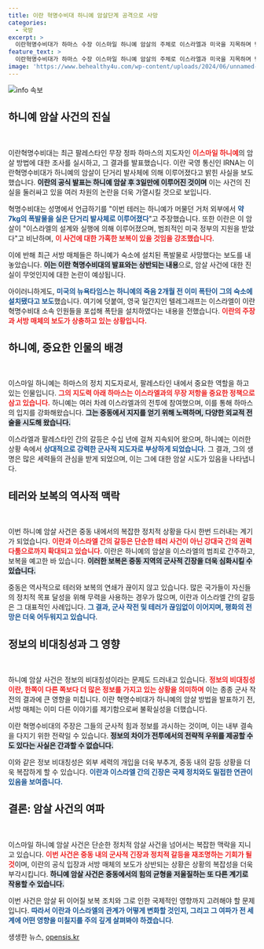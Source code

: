 ```yaml
---
title: 이란 혁명수비대 하니예 암살단계 공격으로 사망
categories:
  - 국방
excerpt: >
  이란혁명수비대가 하마스 수장 이스마일 하니예 암살의 주체로 이스라엘과 미국을 지목하며 단거리 발사체 공격을 주장했습니다. 이는 숙소 폭발설과 대치되며 암살 진실 논란을 불러일으킬 전망입니다.
feature_text: >
  이란혁명수비대가 하마스 수장 이스마일 하니예 암살의 주체로 이스라엘과 미국을 지목하며 단거리 발사체 공격을 주장했습니다. 이는 숙소 폭발설과 대치되며 암살 진실 논란을 불러일으킬 전망입니다.
image: 'https://www.behealthy4u.com/wp-content/uploads/2024/06/unnamed-file.png'
---
```


<p><img src="https://www.behealthy4u.com/wp-content/uploads/2024/06/unnamed-file.png" alt="info 속보" /></p>

<h2 data-ke-size="size26">하니예 암살 사건의 진실</h2>

<p data-ke-size="size16">&nbsp;</p> 

<p>이란혁명수비대는 최근 팔레스타인 무장 정파 하마스의 지도자인 <b><span style="color: #ee2323;">이스마일 하니예</span></b>의 암살 방법에 대한 조사를 실시하고, 그 결과를 발표했습니다. 이란 국영 통신인 IRNA는 이란혁명수비대가 하니예의 암살이 단거리 발사체에 의해 이루어졌다고 밝힌 사실을 보도했습니다. <b><span style="background-color: #21538527;">이란의 공식 발표는 하니예 암살 후 3일만에 이루어진 것이며</span></b> 이는 사건의 진실을 둘러싸고 있을 여러 차원의 논란을 더욱 가열시킬 것으로 보입니다. </p>

<p>혁명수비대는 성명에서 언급하기를 "이번 테러는 하니예가 머물던 거처 외부에서 <b><span style="color: #1a5490;">약 7kg의 폭발물을 실은 단거리 발사체로 이루어졌다</span></b>"고 주장했습니다. 또한 이란은 이 암살이 "이스라엘의 설계와 실행에 의해 이루어졌으며, 범죄적인 미국 정부의 지원을 받았다"고 비난하며, <b><span style="color: #ee2323;">이 사건에 대한 가혹한 보복이 있을 것임을 강조했습니다</span></b>.</p>

<p>이에 반해 최근 서방 매체들은 하니예가 숙소에 설치된 폭발물로 사망했다는 보도를 내놓았습니다. <b><span style="background-color: #21538527;">이는 이란 혁명수비대의 발표와는 상반되는 내용</span></b>으로, 암살 사건에 대한 진실이 무엇인지에 대한 논란이 예상됩니다. </p>

<p>아이러니하게도, <b><span style="color: #1a5490;">미국의 뉴욕타임스는 하니예의 죽음 2개월 전 이미 폭탄이 그의 숙소에 설치됐다고 보도</span></b>했습니다. 여기에 덧붙여, 영국 일간지인 텔레그래프는 이스라엘이 이란혁명수비대 소속 인원들을 포섭해 폭탄을 설치하였다는 내용을 전했습니다. <b><span style="color: #ee2323;">이란의 주장과 서방 매체의 보도가 상충하고 있는 상황입니다.</span></b></p>

<h2 data-ke-size="size26">하니예, 중요한 인물의 배경</h2>

<p data-ke-size="size16">&nbsp;</p>

<p>이스마일 하니예는 하마스의 정치 지도자로서, 팔레스타인 내에서 중요한 역할을 하고 있는 인물입니다. <b><span style="color: #ee2323;">그의 지도력 아래 하마스는 이스라엘과의 무장 저항을 중요한 정책으로 삼고 있습니다.</span></b> 하니예는 여러 차례 이스라엘과의 전투에 참여했으며, 이를 통해 하마스의 입지를 강화해왔습니다. <b><span style="background-color: #21538527;">그는 중동에서 지지를 얻기 위해 노력하며, 다양한 외교적 전술을 시도해 왔습니다.</span></b> </p>

<p>이스라엘과 팔레스타인 간의 갈등은 수십 년에 걸쳐 지속되어 왔으며, 하니예는 이러한 상황 속에서 <b><span style="color: #1a5490;">상대적으로 강력한 군사적 지도자로 부상하게 되었습니다</span></b>. 그 결과, 그의 생명은 많은 세력들의 관심을 받게 되었으며, 이는 그에 대한 암살 시도가 있음을 나타냅니다.</p>

<h2 data-ke-size="size26">테러와 보복의 역사적 맥락</h2>

<p data-ke-size="size16">&nbsp;</p>

<p>이번 하니예 암살 사건은 중동 내에서의 복잡한 정치적 상황을 다시 한번 드러내는 계기가 되었습니다. <b><span style="color: #ee2323;">이란과 이스라엘 간의 갈등은 단순한 테러 사건이 아닌 강대국 간의 권력 다툼으로까지 확대되고 있습니다</span></b>. 이란은 하니예의 암살을 이스라엘의 범죄로 간주하고, 보복을 예고한 바 있습니다. <b><span style="background-color: #21538527;">이러한 보복은 중동 지역의 군사적 긴장을 더욱 심화시킬 수 있습니다.</span></b></p>

<p>중동은 역사적으로 테러와 보복의 연쇄가 끊이지 않고 있습니다. 많은 국가들이 자신들의 정치적 목표 달성을 위해 무력을 사용하는 경우가 많으며, 이란과 이스라엘 간의 갈등은 그 대표적인 사례입니다. <b><span style="color: #1a5490;">그 결과, 군사 작전 및 테러가 끊임없이 이어지며, 평화의 전망은 더욱 어두워지고 있습니다</span></b>. </p>

<h2 data-ke-size="size26">정보의 비대칭성과 그 영향</h2>

<p data-ke-size="size16">&nbsp;</p>

<p>하니예 암살 사건은 정보의 비대칭성이라는 문제도 드러내고 있습니다. <b><span style="color: #ee2323;">정보의 비대칭성이란, 한쪽이 다른 쪽보다 더 많은 정보를 가지고 있는 상황을 의미하며</span></b> 이는 종종 군사 작전의 결과에 큰 영향을 미칩니다. 이란 혁명수비대가 하니예의 암살 방법을 발표하기 전, 서방 매체는 이미 다른 이야기를 제기함으로써 불확실성을 더했습니다. </p>

<p>이란 혁명수비대의 주장은 그들의 군사적 힘과 정보를 과시하는 것이며, 이는 내부 결속을 다지기 위한 전략일 수 있습니다. <b><span style="background-color: #21538527;">정보의 차이가 전투에서의 전략적 우위를 제공할 수도 있다는 사실은 간과할 수 없습니다.</span></b> </p>

<p>이와 같은 정보 비대칭성은 외부 세력의 개입을 더욱 부추겨, 중동 내의 갈등 상황을 더욱 복잡하게 할 수 있습니다. <b><span style="color: #1a5490;">이란과 이스라엘 간의 긴장은 국제 정치와도 밀접한 연관이 있음을 보여줍니다.</span></b></p>

<h2 data-ke-size="size26">결론: 암살 사건의 여파</h2>

<p data-ke-size="size16">&nbsp;</p>

<p>이스마일 하니예 암살 사건은 단순한 정치적 암살 사건을 넘어서는 복잡한 맥락을 지니고 있습니다. <b><span style="color: #ee2323;">이번 사건은 중동 내의 군사적 긴장과 정치적 갈등을 재조명하는 기회가 될 것</span></b>이며, 이란의 공식 입장과 서방 매체의 보도가 상반되는 상황은 상황의 복잡성을 더욱 부각시킵니다. <b><span style="background-color: #21538527;">하니예 암살 사건은 중동에서의 힘의 균형을 저울질하는 또 다른 계기로 작용할 수 있습니다.</span></b> </p>

<p>이번 사건은 암살 뒤 이어질 보복 조치와 그로 인한 국제적인 영향까지 고려해야 할 문제입니다. <b><span style="color: #1a5490;">따라서 이란과 이스라엘의 관계가 어떻게 변화할 것인지, 그리고 그 여파가 전 세계에 어떤 영향을 미칠지를 주의 깊게 살펴봐야 하겠습니다</span></b>.</p>
생생한 뉴스, <a href="https://opensis.kr" rel="dofollow">opensis.kr</a>


